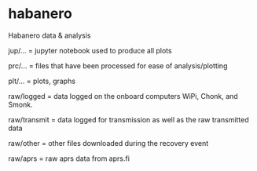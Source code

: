# habanero

Habanero data & analysis

jup/...      = jupyter notebook used to produce all plots 

prc/...      = files that have been processed for ease of analysis/plotting

plt/...      = plots, graphs

raw/logged   = data logged on the onboard computers WiPi, Chonk, and Smonk.

raw/transmit = data logged for transmission as well as the raw transmitted data

raw/other    = other files downloaded during the recovery event

raw/aprs     = raw aprs data from aprs.fi


